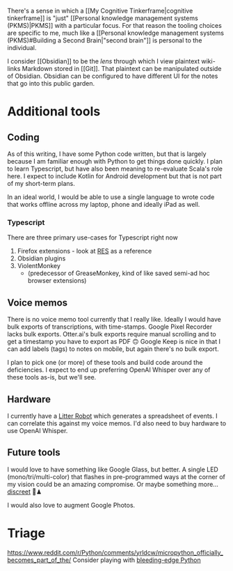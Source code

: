 There's a sense in which a [[My Cognitive Tinkerframe|cognitive tinkerframe]] is "just" [[Personal knowledge management systems (PKMS)|PKMS]] with a particular focus. For that reason the tooling choices are specific to me, much like a [[Personal knowledge management systems (PKMS)#Building a Second Brain|"second brain"]] is personal to the individual.

I consider [[Obsidian]] to be the *lens* through which I view plaintext wiki-links Markdown stored in [[Git]]. That plaintext can be manipulated outside of Obsidian. Obsidian can be configured to have different UI for the notes that go into this public garden.

# Additional tools

## Coding

As of this writing, I have some Python code written, but that is largely because I am familiar enough with Python to get things done quickly. I plan to learn Typescript, but have also been meaning to re-evaluate Scala's role here. I expect to include Kotlin for Android development but that is not part of my short-term plans.

In an ideal world, I would be able to use a single language to wrote code that works offline across my laptop, phone and ideally iPad as well.

### Typescript

There are three primary use-cases for Typescript right now
1. Firefox extensions - look at [RES](https://chrome.google.com/webstore/detail/reddit-enhancement-suite/kbmfpngjjgdllneeigpgjifpgocmfgmb?hl=en-US) as a reference
2. Obsidian plugins
3. ViolentMonkey
	* (predecessor of GreaseMonkey, kind of like saved semi-ad hoc browser extensions)

## Voice memos

There is no voice memo tool currently that I really like. Ideally I would have bulk exports of transcriptions, with time-stamps. Google Pixel Recorder lacks bulk exports. Otter.ai's bulk exports require manual scrolling and to get a timestamp you have to export as PDF 🙃 Google Keep is nice in that I can add labels (tags) to notes on mobile, but again there's no bulk export.

I plan to pick one (or more) of these tools and build code around the deficiencies. I expect to end up preferring OpenAI Whisper over any of these tools as-is, but we'll see.

## Hardware

I currently have a [Litter Robot](https://www.litter-robot.com/litter-robot-iii-open-air-with-connect.html) which generates a spreadsheet of events. I can correlate this against my voice memos. I'd also need to buy hardware to use OpenAI Whisper.

## Future tools

I would love to have something like Google Glass, but better. A single LED (mono/tri/multi-color) that flashes in pre-programmed ways at the corner of my vision could be an amazing compromise. Or maybe something more... [discreet](https://github.com/RonSijm/ButtFish) 🤷♟

I would also love to augment Google Photos.

# Triage

https://www.reddit.com/r/Python/comments/yrldcw/micropython_officially_becomes_part_of_the/
Consider playing with [bleeding-edge Python](https://www.reddit.com/r/Python/comments/xcalho/python_3110rc2_is_out/)
